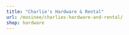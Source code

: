 ```yaml
---
title: "Charlie's Hardware & Rental"
url: /mosinee/charlies-hardware-and-rental/
shop: hardware
---
```

